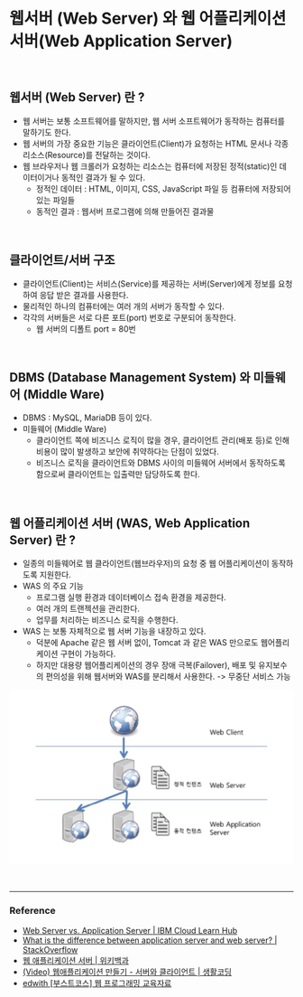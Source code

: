 # 웹서버 (Web Server) 와 웹 어플리케이션 서버(Web Application Server)


<br>

## 웹서버 (Web Server) 란 ?
- 웹 서버는 보통 소프트웨어를 말하지만, 웹 서버 소프트웨어가 동작하는 컴퓨터를 말하기도 한다.
- 웹 서버의 가장 중요한 기능은 클라이언트(Client)가 요청하는 HTML 문서나 각종 리소스(Resource)를 전달하는 것이다.
- 웹 브라우저나 웹 크롤러가 요청하는 리소스는 컴퓨터에 저장된 정적(static)인 데이터이거나 동적인 결과가 될 수 있다.
	 - 정적인 데이터 : HTML, 이미지, CSS, JavaScript 파일 등 컴퓨터에 저장되어있는 파일들
	 - 동적인 결과 : 웹서버 프로그램에 의해 만들어진 결과물


<br>

## 클라이언트/서버 구조
- 클라이언트(Client)는 서비스(Service)를 제공하는 서버(Server)에게 정보를 요청하여 응답 받은 결과를 사용한다.
- 물리적인 하나의 컴퓨터에는 여러 개의 서버가 동작할 수 있다.
- 각각의 서버들은 서로 다른 포트(port) 번호로 구분되어 동작한다.
	 - 웹 서버의 디폴트 port = 80번


<br>

## DBMS (Database Management System) 와 미들웨어 (Middle Ware)
- DBMS : MySQL, MariaDB 등이 있다.
- 미들웨어 (Middle Ware)
	 - 클라이언트 쪽에 비즈니스 로직이 많을 경우, 클라이언트 관리(배포 등)로 인해 비용이 많이 발생하고 보안에 취약하다는 단점이 있었다.
	 - 비즈니스 로직을 클라이언트와 DBMS 사이의 미들웨어 서버에서 동작하도록 함으로써 클라이언트는 입출력만 담당하도록 한다.


<br>

## 웹 어플리케이션 서버 (WAS, Web Application Server) 란 ?
- 일종의 미들웨어로 웹 클라이언트(웹브라우저)의 요청 중 웹 어플리케이션이 동작하도록 지원한다.
- WAS 의 주요 기능
	 - 프로그램 실행 환경과 데이터베이스 접속 환경을 제공한다.
	 - 여러 개의 트랜젝션을 관리한다.
	 - 업무를 처리하는 비즈니스 로직을 수행한다.
- WAS 는 보통 자체적으로 웹 서버 기능을 내장하고 있다.
	 - 덕분에 Apache 같은 웹 서버 없이, Tomcat 과 같은 WAS 만으로도 웹어플리케이션 구현이 가능하다.
	 - 하지만 대용량 웹어플리케이션의 경우 장애 극복(Failover), 배포 및 유지보수의 편의성을 위해 웹서버와 WAS를 분리해서 사용한다.  -> 무중단 서비스 가능


![webServer](./../img/webServer.png)


<br>

---

### Reference

- [Web Server vs. Application Server | IBM Cloud Learn Hub](https://www.ibm.com/cloud/learn/web-server-vs-application-server)
- [What is the difference between application server and web server? | StackOverflow](https://stackoverflow.com/questions/936197/what-is-the-difference-between-application-server-and-web-server)
- [웹 애플리케이션 서버 | 위키백과](https://ko.wikipedia.org/wiki/%EC%9B%B9_%EC%95%A0%ED%94%8C%EB%A6%AC%EC%BC%80%EC%9D%B4%EC%85%98_%EC%84%9C%EB%B2%84)
- [(Video) 웹애플리케이션 만들기 - 서버와 클라이언트 | 생활코딩](https://www.youtube.com/watch?v=YfXj8kOo7j4)
- [edwith \[부스트코스\] 웹 프로그래밍 교육자료](https://www.boostcourse.org/web316/lecture/16666?isDesc=false)